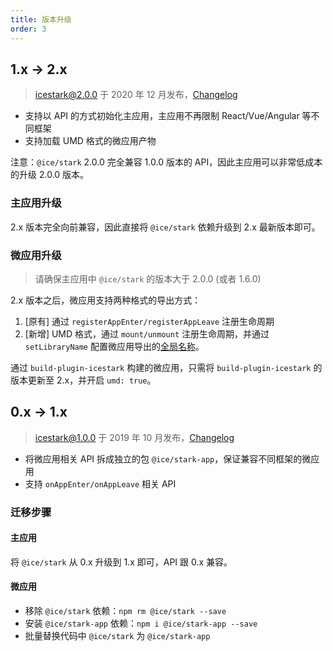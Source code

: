 ```yaml
---
title: 版本升级
order: 3
---
```


## 1.x -> 2.x

> icestark@2.0.0 于 2020 年 12 月发布，[Changelog](https://github.com/ice-lab/icestark/releases/tag/v2.0.0)

- 支持以 API 的方式初始化主应用，主应用不再限制 React/Vue/Angular 等不同框架
- 支持加载 UMD 格式的微应用产物

注意：`@ice/stark` 2.0.0 完全兼容 1.0.0 版本的 API，因此主应用可以非常低成本的升级 2.0.0 版本。

### 主应用升级

2.x 版本完全向前兼容，因此直接将 `@ice/stark` 依赖升级到 2.x 最新版本即可。
### 微应用升级

> 请确保主应用中 `@ice/stark` 的版本大于 2.0.0 (或者 1.6.0)

2.x 版本之后，微应用支持两种格式的导出方式：

1. [原有] 通过 `registerAppEnter/registerAppLeave` 注册生命周期
2. [新增] UMD 格式，通过 `mount/unmount` 注册生命周期，并通过 `setLibraryName` 配置微应用导出的[全局名称](https://webpack.js.org/configuration/output/#outputlibrary)。

通过 `build-plugin-icestark` 构建的微应用，只需将 `build-plugin-icestark` 的版本更新至 2.x，并开启 `umd: true`。

## 0.x -> 1.x

> icestark@1.0.0 于 2019 年 10 月发布，[Changelog](https://github.com/ice-lab/icestark/releases/tag/v1.0.0(2019-10-14))

- 将微应用相关 API 拆成独立的包 `@ice/stark-app`，保证兼容不同框架的微应用
- 支持 `onAppEnter/onAppLeave` 相关 API

### 迁移步骤

#### 主应用

将 `@ice/stark` 从 0.x 升级到 1.x 即可，API 跟 0.x 兼容。

#### 微应用

- 移除 `@ice/stark` 依赖：`npm rm @ice/stark --save`
- 安装 `@ice/stark-app` 依赖：`npm i @ice/stark-app --save`
- 批量替换代码中 `@ice/stark` 为 `@ice/stark-app`

